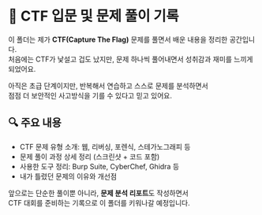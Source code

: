 # 🎯 CTF 입문 및 문제 풀이 기록

이 폴더는 제가 **CTF(Capture The Flag)** 문제를 풀면서 배운 내용을 정리한 공간입니다.  
처음에는 CTF가 낯설고 겁도 났지만, 문제 하나씩 풀어내면서 성취감과 재미를 느끼게 되었어요.

아직은 초급 단계이지만, 반복해서 연습하고 스스로 문제를 분석하면서  
점점 더 보안적인 사고방식을 기를 수 있다고 믿고 있어요.

## 🔍 주요 내용
- CTF 문제 유형 소개: 웹, 리버싱, 포렌식, 스테가노그래피 등
- 문제 풀이 과정 상세 정리 (스크린샷 + 코드 포함)
- 사용한 도구 정리: Burp Suite, CyberChef, Ghidra 등
- 내가 틀렸던 문제의 이유와 개선점

앞으로는 단순한 풀이뿐 아니라, **문제 분석 리포트**도 작성하면서  
CTF 대회를 준비하는 기록으로 이 폴더를 키워나갈 예정입니다.

